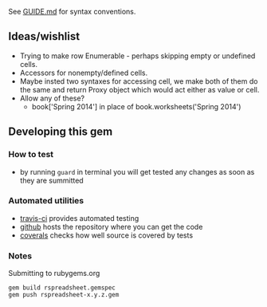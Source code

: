 See [GUIDE.md](GUIDE.md#conventions) for syntax conventions.

## Ideas/wishlist

  * Trying to make row Enumerable - perhaps skipping empty or undefined cells.
  * Accessors for nonempty/defined cells.
  * Maybe insted two syntaxes for accessing cell, we make both of them do the same and return Proxy object which would act either as value or cell.
  * Allow any of these? 
    * book['Spring 2014'] in place of book.worksheets('Spring 2014')
 
## Developing this gem

### How to test

  * by running <code>guard</code> in terminal you will get tested any changes as soon as they are summitted

### Automated utilities
 
  * [travis-ci](https://travis-ci.org/gorn/rspreadsheet/jobs/25375065) provides automated testing
  * [github](https://github.com/gorn/rspreadsheet) hosts the repository where you can get the code
  * [coverals](https://coveralls.io/r/gorn/rspreadsheet) checks how well source is covered by tests

### Notes

Submitting to rubygems.org

    gem build rspreadsheet.gemspec
    gem push rspreadsheet-x.y.z.gem

